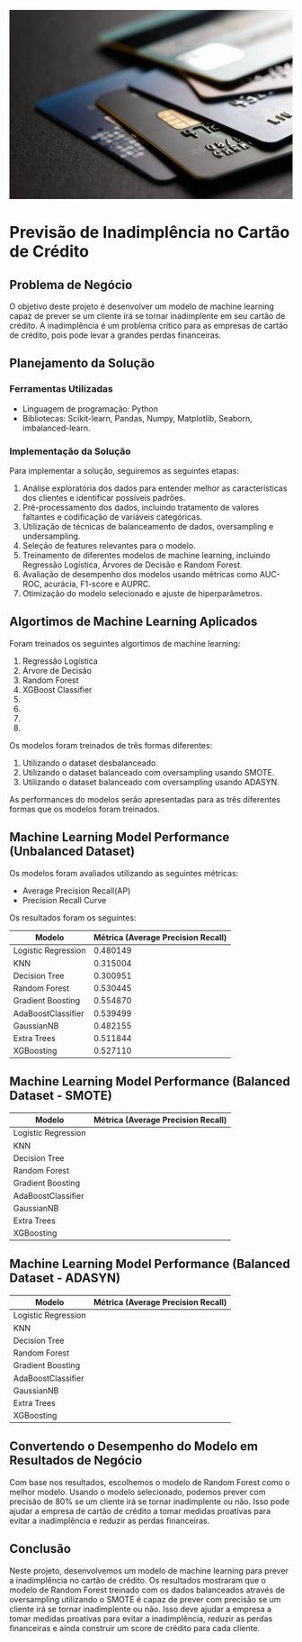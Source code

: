 <div align="center">

![CreditScoreProject](https://github.com/erickfog/CreditScoreProject/blob/main/img/creditcard.jpg)
</div>

# Previsão de Inadimplência no Cartão de Crédito

## Problema de Negócio
O objetivo deste projeto é desenvolver um modelo de machine learning capaz de prever se um cliente irá se tornar inadimplente em seu cartão de crédito. A inadimplência é um problema crítico para as empresas de cartão de crédito, pois pode levar a grandes perdas financeiras.

## Planejamento da Solução

### Ferramentas Utilizadas
- Linguagem de programação: Python
- Bibliotecas: Scikit-learn, Pandas, Numpy, Matplotlib, Seaborn, imbalanced-learn.

### Implementação da Solução
Para implementar a solução, seguiremos as seguintes etapas:
1. Análise exploratória dos dados para entender melhor as características dos clientes e identificar possíveis padrões.
2. Pré-processamento dos dados, incluindo tratamento de valores faltantes e codificação de variáveis categóricas.
3. Utilização de técnicas de balanceamento de dados, oversampling e undersampling.
3. Seleção de features relevantes para o modelo.
4. Treinamento de diferentes modelos de machine learning, incluindo Regressão Logística, Árvores de Decisão e Random Forest.
5. Avaliação de desempenho dos modelos usando métricas como AUC-ROC, acurácia, F1-score e AUPRC.
6. Otimização do modelo selecionado e ajuste de hiperparâmetros.

## Algortimos de Machine Learning Aplicados
Foram treinados os seguintes algortimos de machine learning:
1. Regressão Logística
2. Árvore de Decisão
3. Random Forest
4. XGBoost Classifier
5. 
6.
7.
8.

Os modelos foram treinados de três formas diferentes: 
1. Utilizando o dataset desbalanceado. 
2. Utilizando o dataset balanceado com oversampling usando SMOTE. 
3. Utilizando o dataset balanceado com oversampling usando ADASYN. 

As performances do modelos serão apresentadas para as três diferentes formas que os modelos foram treinados.

## Machine Learning Model Performance (Unbalanced Dataset)
Os modelos foram avaliados utilizando as seguintes métricas:
- Average Precision Recall(AP)
- Precision Recall Curve

Os resultados foram os seguintes:


| Modelo              | Métrica (Average Precision Recall)|
|---------------------|-----------------------------------|
| Logistic Regression |	0.480149                          |
| KNN	              | 0.315004                          |
| Decision Tree	      | 0.300951                          |
| Random Forest	      | 0.530445			  |     
| Gradient Boosting   |	0.554870			  |
| AdaBoostClassifier  |	0.539499			  |
| GaussianNB	      | 0.482155                          |
| Extra Trees	      |	0.511844                          |
| XGBoosting	      |	0.527110                          |

## Machine Learning Model Performance (Balanced Dataset - SMOTE)

| Modelo              | Métrica (Average Precision Recall)|
|---------------------|-----------------------------------|
| Logistic Regression |	                          |
| KNN	              |                           |
| Decision Tree	      |                           |
| Random Forest	      | 			  |     
| Gradient Boosting   |				  |
| AdaBoostClassifier  |				  |
| GaussianNB	      |                           |
| Extra Trees	      |	                          |
| XGBoosting	      |	                          |


## Machine Learning Model Performance (Balanced Dataset - ADASYN)


| Modelo              | Métrica (Average Precision Recall)|
|---------------------|-----------------------------------|
| Logistic Regression |	                          |
| KNN	              |                           |
| Decision Tree	      |                           |
| Random Forest	      | 			  |     
| Gradient Boosting   |				  |
| AdaBoostClassifier  |				  |
| GaussianNB	      |                           |
| Extra Trees	      |	                          |
| XGBoosting	      |	                          |


## Convertendo o Desempenho do Modelo em Resultados de Negócio
Com base nos resultados, escolhemos o modelo de Random Forest como o melhor modelo. Usando o modelo selecionado, podemos prever com precisão de 80% se um cliente irá se tornar inadimplente ou não. Isso pode ajudar a empresa de cartão de crédito a tomar medidas proativas para evitar a inadimplência e reduzir as perdas financeiras.

## Conclusão
Neste projeto, desenvolvemos um modelo de machine learning para prever a inadimplência no cartão de crédito. Os resultados mostraram que o modelo de Random Forest treinado com os dados balanceados através de oversampling utilizando o SMOTE é capaz de prever com precisão se um cliente irá se tornar inadimplente ou não. Isso deve  ajudar a empresa a tomar medidas proativas para evitar a inadimplência, reduzir as perdas financeiras e ainda construir um score de crédito para cada cliente.

